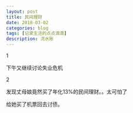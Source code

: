 ```yaml
---
layout: post
title: 民间理财
date: 2018-03-02
categories: blog
tags: [记录生活的点点滴滴]
description: 流水账
---
```


1 

下午又继续讨论失业危机

2

发现丈母娘竟然买了年化13%的民间理财。。太可怕了

给她买了机票回去讨债。














